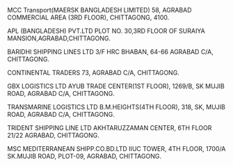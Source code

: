 MCC Transport(MAERSK BANGLADESH LIMITED)
58, AGRABAD COMMERCIAL AREA (3RD FLOOR), CHITTAGONG, 4100.

APL (BANGLADESH) PVT.LTD
PLOT NO. 30,3RD FLOOR OF SURAIYA MANSION,AGRABAD,CHITTAGONG.

BARIDHI SHIPPING LINES LTD
3/F HRC BHABAN, 64-66 AGRABAD C/A, CHITTAGONG.

CONTINENTAL TRADERS
73, AGRABAD C/A, CHITTAGONG.

GBX LOGISTICS LTD
AYUB TRADE CENTER(1ST FLOOR), 1269/B, SK MUJIB ROAD, AGRABAD C/A, CHITTAGONG.

TRANSMARINE LOGISTICS LTD
B.M.HEIGHTS(4TH FLOOR), 318, SK, MUJIB ROAD, AGRABAD C/A, CHITTAGONG.

TRIDENT SHIPPING LINE LTD
AKHTARUZZAMAN CENTER, 6TH FLOOR 21/22 AGRABAD, CHITTAGONG.

MSC MEDITERRANEAN SHIPP.CO.BD.LTD
IIUC TOWER, 4TH FLOOR, 1700/A SK.MUJIB ROAD, PLOT-09, AGRABAD, CHITTAGONG.
